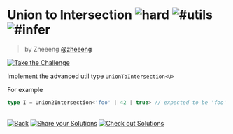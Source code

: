 <!--info-header-start--><h1>Union to Intersection <img src="https://img.shields.io/badge/-hard-red" alt="hard"/> <img src="https://img.shields.io/badge/-%23utils-999" alt="#utils"/> <img src="https://img.shields.io/badge/-%23infer-999" alt="#infer"/></h1><blockquote><p>by Zheeeng <a href="https://github.com/zheeeng" target="_blank">@zheeeng</a></p></blockquote><p><a href="https://type-challenges.netlify.app/55/play" target="_blank"><img src="https://img.shields.io/badge/-Take%20the%20Challenge-3178c6?logo=typescript" alt="Take the Challenge"/></a> </p><!--info-header-end-->

Implement the advanced util type `UnionToIntersection<U>`

For example

```ts
type I = Union2Intersection<'foo' | 42 | true> // expected to be 'foo' & 42 & true
```


<!--info-footer-start--><br><a href="../../README.md" target="_blank"><img src="https://img.shields.io/badge/-Back-grey" alt="Back"/></a> <a href="https://type-challenges.netlify.app/55/answer" target="_blank"><img src="https://img.shields.io/badge/-Share%20your%20Solutions-teal" alt="Share your Solutions"/></a> <a href="https://type-challenges.netlify.app/55/solutions" target="_blank"><img src="https://img.shields.io/badge/-Check%20out%20Solutions-de5a77?logo=awesome-lists&logoColor=white" alt="Check out Solutions"/></a> <!--info-footer-end-->
